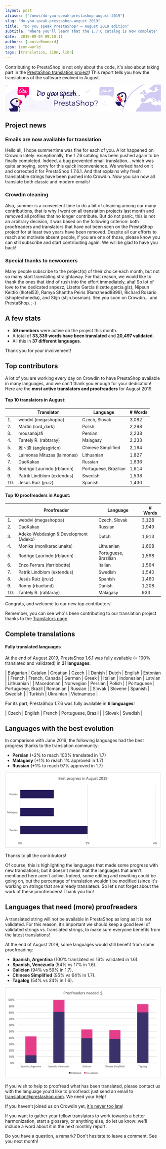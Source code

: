 ```yaml
---
layout: post
aliases: ["/news/do-you-speak-prestashop-august-2019"]
slug: "do-you-speak-prestashop-august-2019"
title:  "Do you speak PrestaShop? – August 2019 edition"
subtitle: "Where you'll learn that the 1.7.6 catalog is now complete"
date:  2019-09-04 09:10:11
authors: [LouiseBonnard]
icon: icon-world
tags: [translation, i18n, l10n]
---
```


Contributing to PrestaShop is not only about the code, it's also about taking part in the [PrestaShop translation project](https://crowdin.com/project/prestashop-official)! This report tells you how the translations of the software evolved in August.

![Crowdin Monthly banner](/assets/images/2019/01/Build-Crowdin-banner.jpg)

## Project news


### Emails are now available for translation

Hello all, I hope summertime was fine for each of you. A lot happened on Crowdin lately: exceptionally, the 1.7.6 catalog has been pushed again to be finally completed. Indeed, a bug prevented email translation... which was quite annoying, sorry for this quick inconvenience. We worked hard on it and corrected it for PrestaShop 1.7.6.1. And that explains why fresh translatable strings have been pushed into Crowdin. Now you can now all translate both classic and modern emails!


### Crowdin cleaning

Also, summer is a convenient time to do a bit of cleaning among our many contributions, that is why I went on all translation projects last month and removed all profiles that no longer contribute. But do not panic, this is not an arbitrary decision, it was based on the following criterion: both proofreaders and translators that have not been seen on the PrestaShop project for at least two years have been removed. Despite all our efforts to reach and motivate absent people, if you are one of those, please know you can still subscribe and start contributing again. We will be glad to have you back!


### Special thanks to newcomers

Many people subscribe to the project(s) of their choice each month, but not so many start translating straightaway. For that reason, we would like to thank the ones that kind of rush into the effort immediately, aha! So lot of love to the dedicated anpezz, Lizette Garcia
(lizette.garcia.glz), Nipsun Keittiö (lhotel53), Ramya Shantha Peiris (Ramzhead8899), Richard Rosario (shoptechmedia), and Stijn (stijn.bosman). See you soon on Crowdin… and PrestaShop. ;-)


## A few stats
 
* **59 members** were active on the project this month.
* A total of **33,339 words have been translated** and **20,497 validated**.
* All this in **37 different languages**.
 
Thank you for your involvement!
 

## Top contributors
 
A lot of you are working every day on Crowdin to have PrestaShop available in many languages, and we can't thank you enough for your dedication! Here are the **most active translators and proofreaders** for August 2019.

#### Top 10 translators in August:
 
| |Translator | Language | # Words
|-|---------- | -------- | ----------------
 1. | webdvl (megashopba) | Czech, Slovak | 3,082
 2. | Martin (lord_dark) | Polish | 2,298
 3. | mousanajafi | Persian | 2,238
 4. | Tantely R. (rabtaray) | Malagasy | 2,233
 5. | 雅丶涵 (anglesgirlcn) | Chinese Simplified | 2,164
 6. | Laimonas Mituzas (laimonas) | Lithuanian | 1,827
 7. | DaoKakao | Russian | 1,636
 8. | Rodrigo Laurindo (rblaurin) | Portuguese, Brazilian | 1,614
 9. | Patrik Lindblom (extendus) | Swedish | 1,538
10. | Jesús Ruiz (jruiz) | Spanish | 1,430
 
 
#### Top 10 proofreaders in August:
 
| | Proofreader | Language | # Words
|-| ---------- | -------- | ----------------
 1. | webdvl (megashopba) | Czech, Slovak | 3,128
 2. | DaoKakao | Russian | 1,949
 3. | Adeko Webdesign & Development (Adeko) | Dutch | 1,913
 4. | Monika (monikaraciunaite) | Lithuanian | 1,608
 5. | Rodrigo Laurindo (rblaurin) | Portuguese, Brazilian | 1,598
 6. | Enzo Ferrara (ferribbotte) | Italian | 1,564
 7. | Patrik Lindblom (extendus) | Swedish | 1,540
 8. | Jesús Ruiz (jruiz) | Spanish | 1,460
 9. | Ronny (rbuelund) | Danish | 1,208
10. | Tantely R. (rabtaray) | Malagasy | 933

Congrats, and welcome to our new top contributors!
 
Remember, you can see who's been contributing to our translation project thanks to the [Translators page](http://translators.prestashop.com/).
 
 
## Complete translations
 
#### Fully translated languages
 
At the end of August 2019, PrestaShop 1.6.1 was fully available (= 100% translated and validated) in **31 languages**:
 
| Bulgarian | Catalan | Croatian | Czech |
| Danish | Dutch | English | Estonian |
| French | French, Canada | German | Greek |
| Italian | Indonesian | Latvian | Lithuanian |
| Macedonian | Norwegian | Persian | Polish |
| Portuguese | Portuguese, Brazil | Romanian | Russian |
| Slovak | Slovene | Spanish | Swedish |
| Turkish | Ukrainian | Vietnamese |
 
For its part, PrestaShop 1.7.6 was fully available in **6 languages**!
 
| Czech | English | French | Portuguese, Brazil |
| Slovak | Swedish |

 
## Languages with the best evolution
 
In comparison with June 2019, the following languages had the best progress thanks to the translation community:
 
* **Persian** (+2% to reach 100% translated in 1.7)
* **Malagasy** (+1% to reach 1% approved in 1.7)
* **Russian** (+1% to reach 97% approved in 1.7)
 
![Best translation progress for August 2019](/assets/images/2019/09/Build-Crowdin-progress-August19.png)
 
Thanks to all the contributors!
 
Of course, this is highlighting the languages that made some progress with new translations; but it doesn't mean that the languages that aren't mentioned here aren't active. Indeed, some editing and rewriting could be going on, but the percentage of translation wouldn't be modified (since it's working on strings that are already translated). So let's not forget about the work of these proofreaders! Thank you too!
 
 
## Languages that need (more) proofreaders
 
A translated string will not be available in PrestaShop as long as it is not validated. For this reason, it’s important we should keep a good level of validated strings vs. translated strings, to make sure everyone benefits from the latest translations!
 
At the end of August 2019, some languages would still benefit from some proofreading:
 
* **Spanish, Argentina** (100% translated vs 16% validated in 1.6).
* **Spanish, Venezuela** (54% vs 17% in 1.6).
* **Galician** (94% vs 59% in 1.7).
* **Chinese Simplified** (95% vs 64% in 1.7).
* **Tagalog** (54% vs 24% in 1.6).
 
![Languages that need proofreading](/assets/images/2019/09/Build-Crowdin-proofreading-August19.png)
 
If you wish to help to proofread what has been translated, please contact us with the language you'd like to proofread: just send an email to translation@prestashop.com. We need your help! 
 
If you haven't joined us on Crowdin yet, [it's never too late](https://crowdin.com/project/prestashop-official)!
 
If you want to gather your fellow translators to work towards a better harmonization, start a glossary, or anything else, do let us know: we'll include a word about it in the next monthly report.
 
Do you have a question, a remark? Don't hesitate to leave a comment. See you next month!
